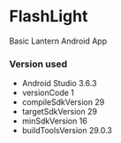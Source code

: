 # FlashLight
Basic Lantern Android App

### Version used
* Android Studio 3.6.3
* versionCode 1
* compileSdkVersion 29
* targetSdkVersion 29
* minSdkVersion 16
* buildToolsVersion 29.0.3
